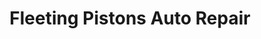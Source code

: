 ---
title: "Fleeting Pistons Auto Repair"
url: /surrey/fleeting-pistons-auto-repair/
shop: car repair
---